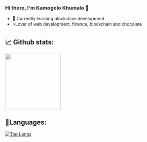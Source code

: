 ### Hi there, I'm Kamogelo Khumalo 👋

- 🌱 Currently learning blockchain development
- ⚡Lover of web development, finance, blockchain and chocolate

## 📈 Github stats:
<img height="180em" src="https://github-readme-stats.vercel.app/api?username=Kamo-Chip&show_icons=true&hide_border=true&&count_private=true&include_all_commits=true" />

## 📖Languages:
[![Top Langs](https://github-readme-stats.vercel.app/api/top-langs/?username=Kamo-Chip&langs_count=10&layout=compact)](https://github.com/anuraghazra/github-readme-stats)
